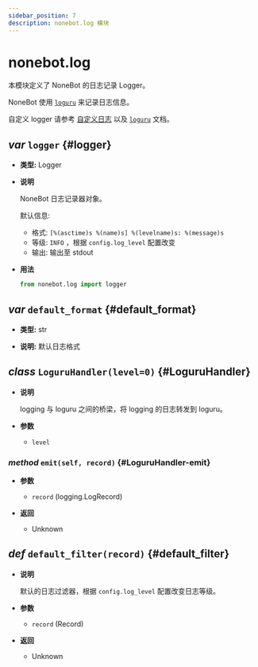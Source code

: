 ```yaml
---
sidebar_position: 7
description: nonebot.log 模块
---
```


# nonebot.log

本模块定义了 NoneBot 的日志记录 Logger。

NoneBot 使用 [`loguru`][loguru] 来记录日志信息。

自定义 logger 请参考 [自定义日志](https://v2.nonebot.dev/docs/tutorial/custom-logger)
以及 [`loguru`][loguru] 文档。

[loguru]: https://github.com/Delgan/loguru

## _var_ `logger` {#logger}

- **类型:** Logger

- **说明**

  NoneBot 日志记录器对象。

  默认信息:

  - 格式: `[%(asctime)s %(name)s] %(levelname)s: %(message)s`
  - 等级: `INFO` ，根据 `config.log_level` 配置改变
  - 输出: 输出至 stdout

- **用法**

  ```python
  from nonebot.log import logger
  ```

## _var_ `default_format` {#default_format}

- **类型:** str

- **说明:** 默认日志格式

## _class_ `LoguruHandler(level=0)` {#LoguruHandler}

- **说明**

  logging 与 loguru 之间的桥梁，将 logging 的日志转发到 loguru。

- **参数**

  - `level`

### _method_ `emit(self, record)` {#LoguruHandler-emit}

- **参数**

  - `record` (logging.LogRecord)

- **返回**

  - Unknown

## _def_ `default_filter(record)` {#default_filter}

- **说明**

  默认的日志过滤器，根据 `config.log_level` 配置改变日志等级。

- **参数**

  - `record` (Record)

- **返回**

  - Unknown
